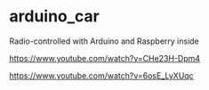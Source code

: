 # arduino_car
Radio-controlled with Arduino and Raspberry inside

https://www.youtube.com/watch?v=CHe23H-Dpm4

https://www.youtube.com/watch?v=6osE_LyXUqc
